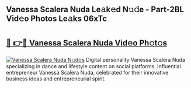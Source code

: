 ## Vanessa Scalera Nuda Le𝚊k𝚎d N𝚞𝚍e - Part-2BL Vid𝚎o Photos Le𝚊ks 06xTc

# <h2><a href="http://fbbfp9f.evod.top/?m=Vanessa+Scalera+Nuda">🔗 👉🔴 Vanessa Scalera Nuda Vid𝚎o Ph𝚘t𝚘s</a></h2>

[![Vanessa Scalera Nuda N𝚞d𝚎s](https://i.imgur.com/8V9OHl7.gif)](http://fbbfp9f.evod.top/?m=Vanessa+Scalera+Nuda)
Digital personality Vanessa Scalera Nuda specializing in dance and lifestyle content on social platforms. Influential entrepreneur Vanessa Scalera Nuda, celebrated for their innovative business ideas and entrepreneurial spirit. 
